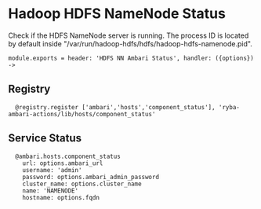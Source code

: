 
# Hadoop HDFS NameNode Status

Check if the HDFS NameNode server is running. The process ID is located by default
inside "/var/run/hadoop-hdfs/hdfs/hadoop-hdfs-namenode.pid".

    module.exports = header: 'HDFS NN Ambari Status', handler: ({options}) ->

## Registry

      @registry.register ['ambari','hosts','component_status'], 'ryba-ambari-actions/lib/hosts/component_status'

## Service Status

      @ambari.hosts.component_status
        url: options.ambari_url
        username: 'admin'
        password: options.ambari_admin_password
        cluster_name: options.cluster_name
        name: 'NAMENODE'
        hostname: options.fqdn
